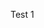 <p>Test 1</p>
<script src="/sdlc-for-rse/assets/mermaid.min.js"></script>
<script>mermaid.initialize({startOnLoad:true});</script>
